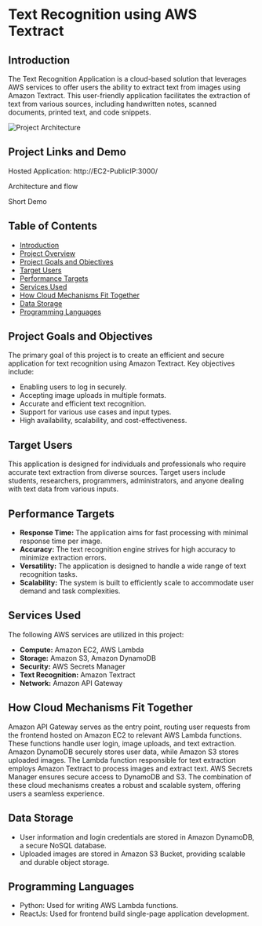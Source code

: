 # Text Recognition using AWS Textract

## Introduction

The Text Recognition Application is a cloud-based solution that leverages AWS services to offer users the ability to extract text from images using Amazon Textract. This user-friendly application facilitates the extraction of text from various sources, including handwritten notes, scanned documents, printed text, and code snippets.

![Project Architecture]()

## Project Links and Demo

Hosted Application: http://EC2-PublicIP:3000/

Architecture and flow


Short Demo


## Table of Contents

- [Introduction](#introduction)
- [Project Overview](#project-overview)
- [Project Goals and Objectives](#project-goals-and-objectives)
- [Target Users](#target-users)
- [Performance Targets](#performance-targets)
- [Services Used](#services-used)
- [How Cloud Mechanisms Fit Together](#how-cloud-mechanisms-fit-together)
- [Data Storage](#data-storage)
- [Programming Languages](#programming-languages)


## Project Goals and Objectives

The primary goal of this project is to create an efficient and secure application for text recognition using Amazon Textract. Key objectives include:

- Enabling users to log in securely.
- Accepting image uploads in multiple formats.
- Accurate and efficient text recognition.
- Support for various use cases and input types.
- High availability, scalability, and cost-effectiveness.

## Target Users

This application is designed for individuals and professionals who require accurate text extraction from diverse sources. Target users include students, researchers, programmers, administrators, and anyone dealing with text data from various inputs.

## Performance Targets

- **Response Time:** The application aims for fast processing with minimal response time per image.
- **Accuracy:** The text recognition engine strives for high accuracy to minimize extraction errors.
- **Versatility:** The application is designed to handle a wide range of text recognition tasks.
- **Scalability:** The system is built to efficiently scale to accommodate user demand and task complexities.

## Services Used

The following AWS services are utilized in this project:

- **Compute:** Amazon EC2, AWS Lambda
- **Storage:** Amazon S3, Amazon DynamoDB
- **Security:** AWS Secrets Manager
- **Text Recognition:** Amazon Textract
- **Network:** Amazon API Gateway

## How Cloud Mechanisms Fit Together

Amazon API Gateway serves as the entry point, routing user requests from the frontend hosted on Amazon EC2 to relevant AWS Lambda functions. These functions handle user login, image uploads, and text extraction. Amazon DynamoDB securely stores user data, while Amazon S3 stores uploaded images. The Lambda function responsible for text extraction employs Amazon Textract to process images and extract text. AWS Secrets Manager ensures secure access to DynamoDB and S3. The combination of these cloud mechanisms creates a robust and scalable system, offering users a seamless experience.

## Data Storage

- User information and login credentials are stored in Amazon DynamoDB, a secure NoSQL database.
- Uploaded images are stored in Amazon S3 Bucket, providing scalable and durable object storage.

## Programming Languages

- Python: Used for writing AWS Lambda functions.
- ReactJs: Used for frontend build single-page application development.
